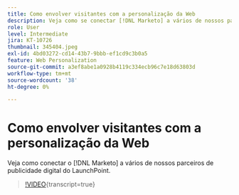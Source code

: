 ```yaml
---
title: Como envolver visitantes com a personalização da Web
description: Veja como se conectar [!DNL Marketo] a vários de nossos parceiros de publicidade digital do LaunchPoint.
role: User
level: Intermediate
jira: KT-10726
thumbnail: 345404.jpeg
exl-id: 4bd03272-cd14-43b7-9bbb-ef1cd9c3b0a5
feature: Web Personalization
source-git-commit: a3ef8abe1a0928b4119c334ecb96c7e18d63803d
workflow-type: tm+mt
source-wordcount: '38'
ht-degree: 0%

---
```


# Como envolver visitantes com a personalização da Web

Veja como conectar o [!DNL Marketo] a vários de nossos parceiros de publicidade digital do LaunchPoint.

>[!VIDEO](https://video.tv.adobe.com/v/3413447/?quality=12&learn=on&captions=por_br){transcript=true}
